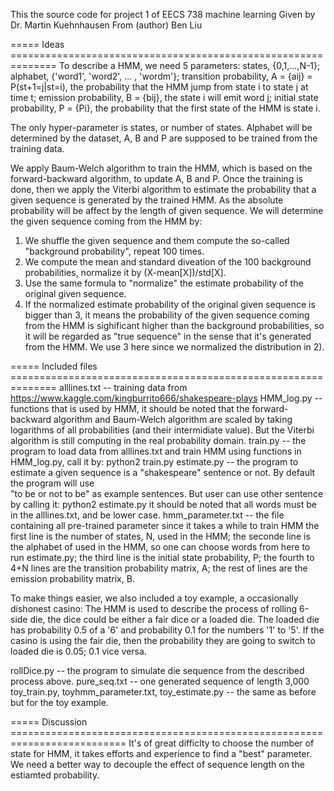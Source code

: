 This the source code for project 1 of EECS 738 machine learning Given by Dr. Martin Kuehnhausen From (author) Ben Liu

===== Ideas ==============================================================
To describe a HMM, we need 5 parameters: 
  states, {0,1,...,N-1};
  alphabet, {'word1', 'word2', ... , 'wordm'};
  transition probability, A = {aij} = P(st+1=j|st=i), the probability that the HMM jump from state i to state j at time t;
  emission probability, B = {bij}, the state i will emit word j;
  initial state probability, P = {Pi}, the probability that the first state of the HMM is state i.
  
The only hyper-parameter is states, or number of states. Alphabet will be determined by the dataset, A, B and P are supposed to be trained from the training data.

We apply Baum-Welch algorithm to train the HMM, which is based on the forward-backward algorithm, to update A, B and P. 
Once the training is done, then we apply the Viterbi algorithm to estimate the probability that a given sequence is generated by the trained HMM. As the absolute probability will be affect by the length of given sequence. We will determine the given sequence coming from the HMM by:
  1) We shuffle the given sequence and them compute the so-called "background probability", repeat 100 times.
  2) We compute the mean and standard diveation of the 100 background probabilities, normalize it by (X-mean[X])/std[X].
  3) Use the same formula to "normalize" the estimate probability of the original given sequence.
  4) If the normalized estimate probability of the original given sequence is bigger than 3, it means the probability of the        given sequence coming from the HMM is sighificant higher than the background probabilities, so it will be regarded as          "true sequence" in the sense that it's generated from the HMM. We use 3 here since we normalized the distribution in 2). 

===== Included files ==============================================================
alllines.txt -- training data from https://www.kaggle.com/kingburrito666/shakespeare-plays
HMM_log.py   -- functions that is used by HMM, it should be noted that the forward-backward algorithm and Baum-Welch algorithm
                are scaled by taking logarithms of all probabilities (and their intermidiate value). But the Viterbi algorithm
                is still computing in the real probability domain.
train.py     -- the program to load data from alllines.txt and train HMM using functions in HMM_log.py, call it by:
                  python2 train.py
estimate.py  -- the program to estimate a given sequence is a "shakespeare" sentence or not. By default the program will use   
                "to be or not to be" as example sentences. But user can use other sentence by calling it:
                  python2 estimate.py <sentence>
                it should be noted that all words must be in the alllines.txt, and be lower case.
hmm_parameter.txt
             -- the file containing all pre-trained parameter since it takes a while to train HMM
                the first line is the number of states, N, used in the HMM;
                the seconde line is the alphabet of used in the HMM, so one can choose words from here to run estimate.py;
                the third line is the initial state probability, P;
                the fourth to 4+N lines are the transition probability matrix, A;
                the rest of lines are the emission probability matrix, B.

To make things easier, we also included a toy example, a occasionally dishonest casino:
The HMM is used to describe the process of rolling 6-side die, the dice could be either a fair dice or a loaded die. The loaded die has probability 0.5 of a '6' and probability 0.1 for the numbers '1' to '5'. If the casino is using the fair die, then the probability they are going to switch to loaded die is 0.05; 0.1 vice versa.

rollDice.py   -- the program to simulate die sequence from the described process above.
pure_seq.txt  -- one generated sequence of length 3,000
toy_train.py, toyhmm_parameter.txt, toy_estimate.py
              -- the same as before but for the toy example.
              
===== Discussion ==========================================================================
It's of great difficlty to choose the number of state for HMM, it takes efforts and experience to find a "best" parameter.
We need a better way to decouple the effect of sequence length on the estiamted probability.

